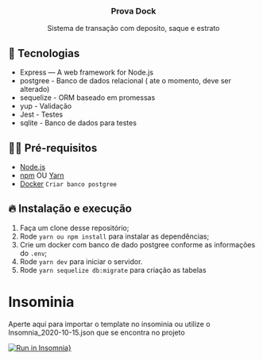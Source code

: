<h3 align="center">
  Prova Dock
</h3>

<p align="center">Sistema de transação com deposito, saque e estrato </p>

## 🚀 Tecnologias

- Express — A web framework for Node.js
- postgree - Banco de dados relacional ( ate o momento, deve ser alterado)
- sequelize - ORM baseado em promessas
- yup - Validação
- Jest - Testes
- sqlite - Banco de dados para testes

## ✋🏻 Pré-requisitos

- [Node.js](https://nodejs.org/en/)
- [npm](https://www.npmjs.com/) OU [Yarn](https://yarnpkg.com/pt-BR/docs/install)
- [Docker](https://www.docker.com/) `Criar banco postgree`

## 🔥 Instalação e execução

1. Faça um clone desse repositório;
2. Rode `yarn ou npm install` para instalar as dependências;
3. Crie um docker com banco de dado postgree conforme as informações do `.env`;
4. Rode `yarn dev` para iniciar o servidor.
5. Rode `yarn sequelize db:migrate` para criação as tabelas

# Insominia

Aperte aqui para importar o template no insominia ou utilize o Insomnia_2020-10-15.json que se encontra no projeto

[![Run in Insomnia}](https://insomnia.rest/images/run.svg)](https://insomnia.rest/run/?label=Dock&uri=https%3A%2F%2Fraw.githubusercontent.com%2Fpaulooeu%2Fdock%2Fmain%2FInsomnia_2020-10-15.json%3Ftoken%3DAEELPV2ZYZ2A3DXQLL2GISC7Q7P7K)
